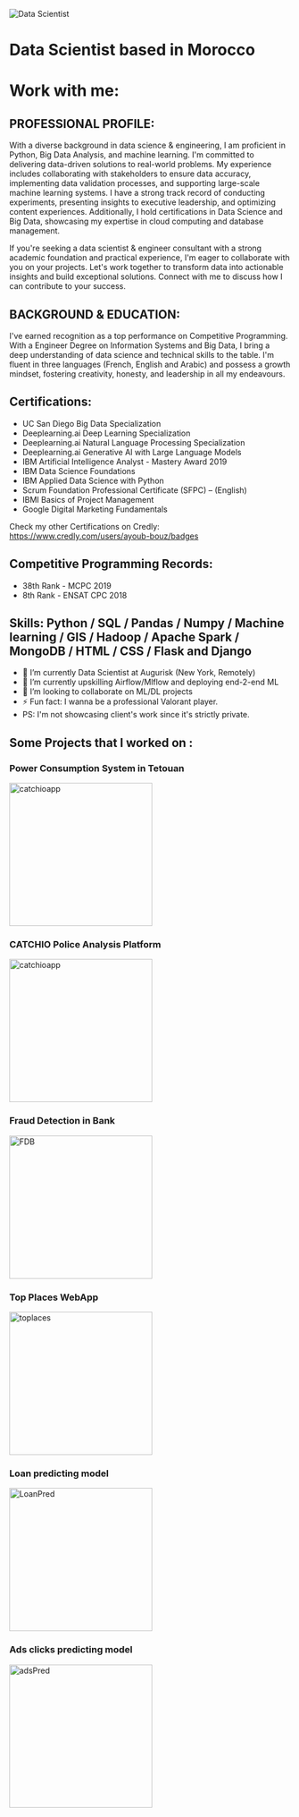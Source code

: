 ![Data Scientist](https://github.com/AyoubBouz/portfolio/blob/main/banner_ayoubbouz.png)

#  Data Scientist based in Morocco
#  Work with me: 
## PROFESSIONAL PROFILE:

With a diverse background in data science & engineering, I am proficient in Python, Big Data Analysis, and machine learning. I'm committed to delivering data-driven solutions to real-world problems. My experience includes collaborating with stakeholders to ensure data accuracy, implementing data validation processes, and supporting large-scale machine learning systems. I have a strong track record of conducting experiments, presenting insights to executive leadership, and optimizing content experiences. Additionally, I hold certifications in Data Science and Big Data, showcasing my expertise in cloud computing and database management.

If you're seeking a data scientist & engineer consultant with a strong academic foundation and practical experience, I'm eager to collaborate with you on your projects. Let's work together to transform data into actionable insights and build exceptional solutions. Connect with me to discuss how I can contribute to your success.

## BACKGROUND & EDUCATION:

I've earned recognition as a top performance on Competitive Programming. With a Engineer Degree on Information Systems and Big Data, I bring a deep understanding of data science and technical skills to the table. I'm fluent in three languages (French, English and Arabic) and possess a growth mindset, fostering creativity, honesty, and leadership in all my endeavours.

## Certifications:

- UC San Diego Big Data Specialization
- Deeplearning.ai Deep Learning Specialization
- Deeplearning.ai Natural Language Processing Specialization
- Deeplearning.ai Generative AI with Large Language Models
- IBM Artificial Intelligence Analyst - Mastery Award 2019
- IBM Data Science Foundations
- IBM Applied Data Science with Python
- Scrum Foundation Professional Certificate (SFPC) – (English)
- IBMI Basics of Project Management
- Google Digital Marketing Fundamentals

Check my other Certifications on Credly:
https://www.credly.com/users/ayoub-bouz/badges

## Competitive Programming Records:

- 38th Rank - MCPC 2019
- 8th Rank - ENSAT CPC 2018

## Skills: Python / SQL / Pandas / Numpy / Machine learning / GIS  / Hadoop / Apache Spark / MongoDB / HTML / CSS / Flask and Django

- 🔭 I’m currently Data Scientist at Augurisk (New York, Remotely)
- 🌱 I’m currently upskilling Airflow/Mlflow and deploying end-2-end ML
- 👯 I’m looking to collaborate on ML/DL projects 
- ⚡ Fun fact: I wanna be a professional Valorant player.
- PS: I'm not showcasing client's work since it's strictly private.

## Some Projects that I worked on :

### Power Consumption System in Tetouan

<a href="https://github.com/AyoubBouz/Power_Consumption_In_Tetouan"><img src= "https://www.googleapis.com/download/storage/v1/b/kaggle-user-content/o/inbox%2F12038776%2F8656e914a85ebc06bb6823f743e8e28e%2Fjpg.jpeg?generation=1713847292872398&alt=media" width="256" alt= "catchioapp" /> </a>


### CATCHIO Police Analysis Platform

<a href="https://github.com/AyoubBouz/catchioapp"><img src= "https://github.com/AyoubBouz/portfolio/blob/main/la_crime_project.png" width="256" alt= "catchioapp" /> </a>

### Fraud Detection in Bank

<a href="https://github.com/AyoubBouz/2AF_FRAUD_DETECTION"><img src= "https://assets-global.website-files.com/62a9e41d28a7ab25849bce9c/62fd1bc12f28c1a5ebe55b0a_How-Fraud-Detection-Works-in-Banking-p-1080.jpg" width="256" alt= "FDB" /> </a>

### Top Places WebApp

<a href="https://TOPLACES.herokuapp.com"><img src= "https://fullsuitcase.com/wp-content/uploads/2020/10/Amazing-destinations-from-all-over-the-world-878x585.jpg" width="256" alt= "toplaces" /> </a>

### Loan predicting model

<a href="https://github.com/AyoubBouz/Loan_project"><img src= "https://www.incharge.org/wp-content/uploads/2020/03/paying-off-a-loan-early.jpg" width="256" alt= "LoanPred" /> </a>

### Ads clicks predicting model

<a href="https://github.com/AyoubBouz/ADS-LoR-MiniProject"><img src= "https://dom4j.org/wp-content/uploads/pay-per-click-advertising.png" width="256" alt= "adsPred" /> </a>


